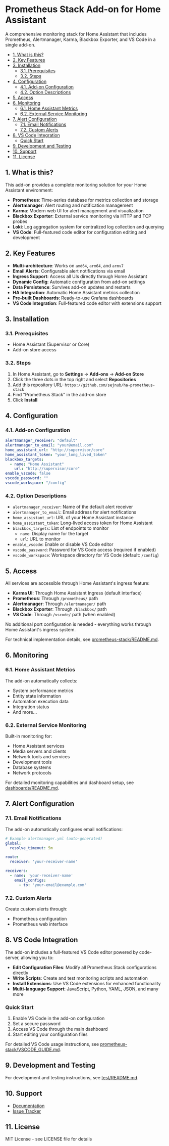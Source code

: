 # Prometheus Stack Add-on for Home Assistant

A comprehensive monitoring stack for Home Assistant that includes Prometheus, Alertmanager, Karma, Blackbox Exporter, and VS Code in a single add-on.

- [1. What is this?](#1-what-is-this)
- [2. Key Features](#2-key-features)
- [3. Installation](#3-installation)
  - [3.1. Prerequisites](#31-prerequisites)
  - [3.2. Steps](#32-steps)
- [4. Configuration](#4-configuration)
  - [4.1. Add-on Configuration](#41-add-on-configuration)
  - [4.2. Option Descriptions](#42-option-descriptions)
- [5. Access](#5-access)
- [6. Monitoring](#6-monitoring)
  - [6.1. Home Assistant Metrics](#61-home-assistant-metrics)
  - [6.2. External Service Monitoring](#62-external-service-monitoring)
- [7. Alert Configuration](#7-alert-configuration)
  - [7.1. Email Notifications](#71-email-notifications)
  - [7.2. Custom Alerts](#72-custom-alerts)
- [8. VS Code Integration](#8-vs-code-integration)
  - [Quick Start](#quick-start)
- [9. Development and Testing](#9-development-and-testing)
- [10. Support](#10-support)
- [11. License](#11-license)

## 1. What is this?

This add-on provides a complete monitoring solution for your Home Assistant environment:

- **Prometheus**: Time-series database for metrics collection and storage
- **Alertmanager**: Alert routing and notification management
- **Karma**: Modern web UI for alert management and visualization
- **Blackbox Exporter**: External service monitoring via HTTP and TCP probes
- **Loki**: Log aggregation system for centralized log collection and querying
- **VS Code**: Full-featured code editor for configuration editing and development

## 2. Key Features

- **Multi-architecture**: Works on `amd64`, `arm64`, and `armv7`
- **Email Alerts**: Configurable alert notifications via email
- **Ingress Support**: Access all UIs directly through Home Assistant
- **Dynamic Config**: Automatic configuration from add-on settings
- **Data Persistence**: Survives add-on updates and restarts
- **HA Integration**: Automatic Home Assistant metrics collection
- **Pre-built Dashboards**: Ready-to-use Grafana dashboards
- **VS Code Integration**: Full-featured code editor with extensions support

## 3. Installation

### 3.1. Prerequisites

- Home Assistant (Supervisor or Core)
- Add-on store access

### 3.2. Steps

1. In Home Assistant, go to **Settings** → **Add-ons** → **Add-on Store**
2. Click the three dots in the top right and select **Repositories**
3. Add this repository URL: `https://github.com/sejnub/ha-prometheus-stack`
4. Find "Prometheus Stack" in the add-on store
5. Click **Install**

## 4. Configuration

### 4.1. Add-on Configuration

```yaml
alertmanager_receiver: "default"
alertmanager_to_email: "your@email.com"
home_assistant_url: "http://supervisor/core"
home_assistant_token: "your_long_lived_token"
blackbox_targets:
  - name: "Home Assistant"
    url: "http://supervisor/core"
enable_vscode: false
vscode_password: ""
vscode_workspace: "/config"
```

### 4.2. Option Descriptions

- `alertmanager_receiver`: Name of the default alert receiver
- `alertmanager_to_email`: Email address for alert notifications
- `home_assistant_url`: URL of your Home Assistant instance
- `home_assistant_token`: Long-lived access token for Home Assistant
- `blackbox_targets`: List of endpoints to monitor
  - `name`: Display name for the target
  - `url`: URL to monitor
- `enable_vscode`: Enable or disable VS Code editor
- `vscode_password`: Password for VS Code access (required if enabled)
- `vscode_workspace`: Workspace directory for VS Code (default: `/config`)

## 5. Access

All services are accessible through Home Assistant's ingress feature:

- **Karma UI**: Through Home Assistant Ingress (default interface)
- **Prometheus**: Through `/prometheus/` path
- **Alertmanager**: Through `/alertmanager/` path
- **Blackbox Exporter**: Through `/blackbox/` path
- **VS Code**: Through `/vscode/` path (when enabled)

No additional port configuration is needed - everything works through Home Assistant's ingress system.

For technical implementation details, see [prometheus-stack/README.md](prometheus-stack/README.md).

## 6. Monitoring

### 6.1. Home Assistant Metrics

The add-on automatically collects:

- System performance metrics
- Entity state information
- Automation execution data
- Integration status
- And more...

### 6.2. External Service Monitoring

Built-in monitoring for:

- Home Assistant services
- Media servers and clients
- Network tools and services
- Development tools
- Database systems
- Network protocols

For detailed monitoring capabilities and dashboard setup, see [dashboards/README.md](dashboards/README.md).

## 7. Alert Configuration

### 7.1. Email Notifications

The add-on automatically configures email notifications:

```yaml
# Example alertmanager.yml (auto-generated)
global:
  resolve_timeout: 5m

route:
  receiver: 'your-receiver-name'

receivers:
  - name: 'your-receiver-name'
    email_configs:
      - to: 'your-email@example.com'
```

### 7.2. Custom Alerts

Create custom alerts through:

- Prometheus configuration
- Prometheus web interface

## 8. VS Code Integration

The add-on includes a full-featured VS Code editor powered by code-server, allowing you to:

- **Edit Configuration Files**: Modify all Prometheus Stack configurations directly
- **Write Scripts**: Create and test monitoring scripts and automation
- **Install Extensions**: Use VS Code extensions for enhanced functionality
- **Multi-language Support**: JavaScript, Python, YAML, JSON, and many more

### Quick Start

1. Enable VS Code in the add-on configuration
2. Set a secure password
3. Access VS Code through the main dashboard
4. Start editing your configuration files

For detailed VS Code usage instructions, see [prometheus-stack/VSCODE_GUIDE.md](prometheus-stack/VSCODE_GUIDE.md).

## 9. Development and Testing

For development and testing instructions, see [test/README.md](test/README.md).

## 10. Support

- [Documentation](https://github.com/sejnub/ha-prometheus-stack/wiki)
- [Issue Tracker](https://github.com/sejnub/ha-prometheus-stack/issues)

## 11. License

MIT License - see LICENSE file for details
